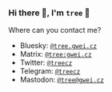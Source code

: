 ### Hi there 👋, I'm `tree` 🌴

Where can you contact me?

- Bluesky: [`@tree.gwei.cz`](https://staging.bsky.app/profile/tree.gwei.cz)
- Matrix: [`@tree:gwei.cz`](https://matrix.to/#/@tree:gwei.cz)
- Twitter: [`@treecz`](https://twitter.com/treecz)
- Telegram: [`@treecz`](https://t.me/treecz)
- Mastodon: [`@tree@gwei.cz`](@tree@gwei.cz)

<!--
**burningtree/burningtree** is a ✨ _special_ ✨ repository because its `README.md` (this file) appears on your GitHub profile.

Here are some ideas to get you started:

- 🔭 I’m currently working on ...
- 🌱 I’m currently learning ...
- 👯 I’m looking to collaborate on ...
- 🤔 I’m looking for help with ...
- 💬 Ask me about ...
- 📫 How to reach me: ...
- 😄 Pronouns: ...
- ⚡ Fun fact: ...
-->
